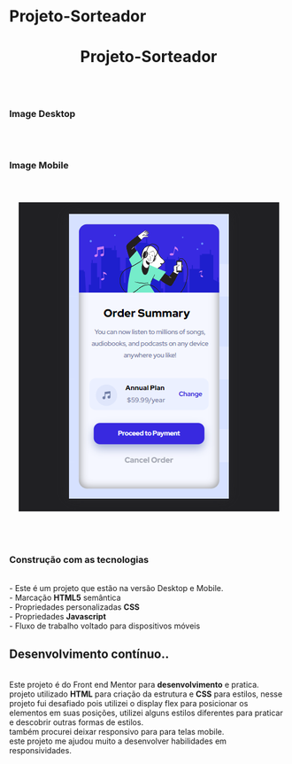 # Projeto-Sorteador

 <h1 align="center"> Projeto-Sorteador</h1>
 <br>
 <br>
 <h3>Image Desktop</h3>
 <img src=""/>
 <br>
 <br>
 <h3>Image Mobile</h3>
 <br>
 <h3 align="center">
 <img src="https://github.com/williadorosario/Projeto-Order-summary-card/blob/main/assets/image/Card-Mobile.png?raw=true" />
 </h3>
 <br>
 <br>
 <h3>Construção com as tecnologias </h3>
 <br>
  - Este é um  projeto que estão na versão Desktop e Mobile.
  <br>
 - Marcação <b>HTML5</b> semântica
  <br>
- Propriedades personalizadas <b>CSS</b>
 <br>
 - Propriedades <b>Javascript</b>
 <br>
- Fluxo de trabalho voltado para dispositivos móveis
<br>
<h2>Desenvolvimento contínuo..</h2>
<br>
Este projeto é do Front end Mentor para <b>desenvolvimento</b> e pratica.
<br>
projeto utilizado <b>HTML</b> para criação da estrutura e <b>CSS</b> para estilos, nesse projeto fui desafiado pois utilizei o display flex para posicionar os elementos em suas posições, utilizei alguns estilos diferentes para praticar e descobrir outras formas de estilos.
<br>
também procurei deixar responsivo para para telas mobile.

<br>
este projeto me ajudou muito a desenvolver habilidades em responsividades.
